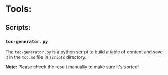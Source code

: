 # Tools:

## Scripts:
### `toc-generator.py`
The `toc-generator.py` is a python script to build a table of content and save it in the `toc.md` file in `scripts` directory.

**Note:**
Please check the result manually to make sure it's sorted!

